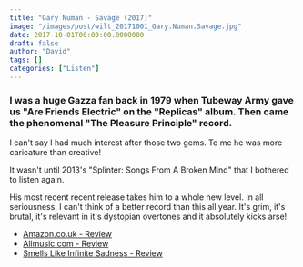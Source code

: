 ```yaml
---
title: "Gary Numan - Savage (2017)"
image: "/images/post/wilt_20171001_Gary.Numan.Savage.jpg"
date: 2017-10-01T00:00:00.0000000
draft: false
author: "David"
tags: []
categories: ["Listen"]
---
```

### I was a huge Gazza fan back in 1979 when Tubeway Army gave us "Are Friends Electric" on the "Replicas" album. Then came the phenomenal "The Pleasure Principle" record.  
I can't say I had much interest after those two gems. To me he was more caricature than creative!

 It wasn't until 2013's "Splinter: Songs From A Broken Mind" that I bothered to listen again.

 His most recent recent release takes him to a whole new level. In all seriousness, I can't think of a better record than this all year. It's grim, it's brutal, it's relevant in it's dystopian overtones and it absolutely kicks arse!

-  [Amazon.co.uk - Review](https://www.amazon.co.uk/Savage-Songs-Broken-World-Deluxe/dp/B073R7QD3N/ref=sr_1_1?s=music&amp;ie=UTF8&amp;qid=1506827043&amp;sr=1-1&amp;keywords=gary+numan)
-  [Allmusic.com - Review](http://www.allmusic.com/album/savage-songs-from-a-broken-world-mw0003075900)
-  [Smells Like Infinite Sadness - Review](http://smellslikeinfinitesadness.com/gary-numan-savage-songs-from-a-broken-world-review/)